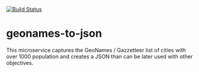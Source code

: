 [![Build Status](https://travis-ci.org/ea1het/geonames-to-json.svg?branch=master)](https://travis-ci.org/ea1het/geonames-to-json)

# geonames-to-json
This microservice captures the GeoNames / Gazzetteer list of cities with over 1000 population and creates a JSON than can be later used with other objectives.
